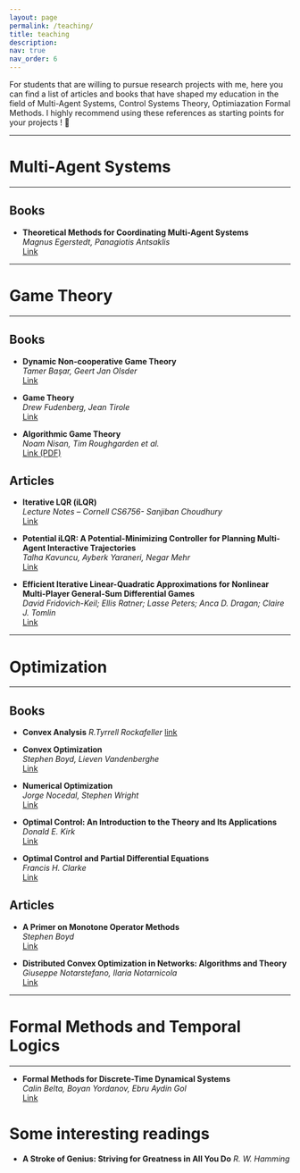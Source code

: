```yaml
---
layout: page
permalink: /teaching/
title: teaching
description: 
nav: true
nav_order: 6
---
```


For students that are willing to pursue research projects with me, here you can find a list of articles and books that have shaped my education in the field of Multi-Agent Systems, Control Systems Theory, Optimiazation Formal Methods.
I highly recommend using these references as starting points for your projects ! 🥇

---

# Multi-Agent Systems
---


## Books

- **Theoretical Methods for Coordinating Multi-Agent Systems**  
  *Magnus Egerstedt, Panagiotis Antsaklis*  
  [Link](https://press.princeton.edu/books/hardcover/9780691140612/graph-theoretic-methods-in-multiagent-networks?srsltid=AfmBOoqAaLuEWuGZTXR9u9vA6N7RXade-hRyq--abgEI3q8A0WhsBhtH)


---


# Game Theory
---

## Books

- **Dynamic Non-cooperative Game Theory**  
  *Tamer Başar, Geert Jan Olsder*  
  [Link](https://scholar.google.com/scholar?hl=en&as_sdt=0%2C5&q=Tamer+Bazar+dynamic+noncooperative+game+theory&btnG=)

- **Game Theory**  
  *Drew Fudenberg, Jean Tirole*  
  [Link](https://books.google.se/books?hl=en&lr=&id=pFPHKwXro3QC&oi=fnd&pg=PR15&dq=Game+theory,+Tirole&ots=P48HwmolPv&sig=mEEne7vFhVjaZ4qdbdaFRLP9JOc&redir_esc=y#v=onepage&q=Game%20theory%2C%20Tirole&f=false)

- **Algorithmic Game Theory**  
  *Noam Nisan, Tim Roughgarden et al.*  
  [Link (PDF)](https://www.cs.cmu.edu/~sandholm/cs15-892F13/algorithmic-game-theory.pdf)

## Articles

- **Iterative LQR (iLQR)**  
  *Lecture Notes – Cornell CS6756- Sanjiban Choudhury*  
  [Link](https://www.cs.cornell.edu/courses/cs6756/2022fa/assets/slides_notes/lec6_slides.pdf)

- **Potential iLQR: A Potential-Minimizing Controller for Planning Multi-Agent Interactive Trajectories**  
  *Talha Kavuncu, Ayberk Yaraneri, Negar Mehr*  
  [Link](https://arxiv.org/abs/2107.04926)

- **Efficient Iterative Linear-Quadratic Approximations for Nonlinear Multi-Player General-Sum Differential Games**  
  *David Fridovich-Keil; Ellis Ratner; Lasse Peters; Anca D. Dragan; Claire J. Tomlin*  
  [Link](https://ieeexplore.ieee.org/abstract/document/9197129)


---
# Optimization
---

## Books

- **Convex Analysis**
  *R.Tyrrell Rockafeller*
  [link](https://books.google.se/books?hl=en&lr=&id=1TiOka9bx3sC&oi=fnd&pg=PR7&dq=info:6RYqLG3GVQ8J:scholar.google.com&ots=HuRNXvMVec&sig=DScML1dIwoYCfkrIqsEtTzt3GGE&redir_esc=y#v=onepage&q&f=false)

- **Convex Optimization**  
  *Stephen Boyd, Lieven Vandenberghe*  
  [Link](https://web.stanford.edu/~boyd/cvxbook/)

- **Numerical Optimization**  
  *Jorge Nocedal, Stephen Wright*  
  [Link](https://link.springer.com/book/10.1007/978-0-387-40065-5)

- **Optimal Control: An Introduction to the Theory and Its Applications**  
  *Donald E. Kirk*  
  [Link](https://archive.org/details/optimalcontrolin00kirk)

- **Optimal Control and Partial Differential Equations**  
  *Francis H. Clarke*  
  [Link](https://www.springer.com/gp/book/9781441918219)

## Articles

- **A Primer on Monotone Operator Methods**  
  *Stephen Boyd*  
  [Link](https://web.stanford.edu/~boyd/papers/pdf/prox_algs.pdf)

- **Distributed Convex Optimization in Networks: Algorithms and Theory**  
  *Giuseppe Notarstefano, Ilaria Notarnicola*  
  [Link](https://ieeexplore.ieee.org/document/8635882)


---

# Formal Methods and Temporal Logics
---

- **Formal Methods for Discrete-Time Dynamical Systems**  
  *Calin Belta, Boyan Yordanov, Ebru Aydin Gol*  
  [Link](https://link.springer.com/book/10.1007/978-3-319-50763-7)







# Some interesting readings

- **A Stroke of Genius: Striving for Greatness in All You Do**
    *R. W. Hamming*